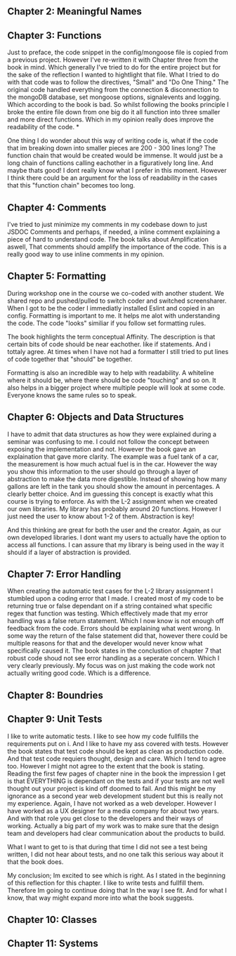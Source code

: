 ## Chapter 2: Meaningful Names

## Chapter 3: Functions
Just to preface, the code snippet in the config/mongoose file is copied from a previous project. However I've re-written it with Chapter three from the book in mind. Which generally I've tried to do for the entire project but for the sake of the reflection I wanted to hightlight that file. What I tried to do with that code was to follow the directives, "Small" and "Do One Thing." The original code handled everything from the connection & disconnection to the mongoDB database, set mongoose options, signalevents and logging. Which according to the book is bad. So whilst following the books principle I broke the entire file down from one big do it all function into three smaller and more direct functions. Which in my opinion really does improve the readability of the code. *

One thing I do wonder about this way of writing code is, what if the code that im breaking down into smaller pieces are 200 - 300 lines long? The function chain that would be created would be immense. It would just be a long chain of functions calling eachother in a figuratively long line. And maybe thats good! I dont really know what I prefer in this moment. However I think there could be an argument for the loss of readability in the cases that this "function chain" becomes too long. 

## Chapter 4: Comments
I've tried to just minimize my comments in my codebase down to just JSDOC Comments and perhaps, if needed, a inline comment explaining a piece of hard to understand code. The book talks about Amplification aswell, That comments should amplify the importance of the code. This is a really good way to use inline comments in my opinion.


## Chapter 5: Formatting
During workshop one in the course we co-coded with another student. We shared repo and pushed/pulled to switch coder and switched screensharer. When I got to be the coder I immediatly installed Eslint and copied in an config. Formatting is important to me. It helps me alot with understanding the code. The code "looks" similiar if you follow set formatting rules. 

The book highlights the term conceptual Affinity. The description is that certain bits of code should be near eachother. like if statements. And i tottaly agree. At times when I have not had a formatter I still tried to put lines of code together that "should" be together. 

Formatting is also an incredible way to help with readability. A whiteline where it should be, where there should be code "touching" and so on. It also helps in a bigger project where multiple people will look at some code. Everyone knows the same rules so to speak. 


## Chapter 6: Objects and Data Structures
I have to admit that data structures as how they were explained during a seminar was confusing to me. I could not follow the concept between exposing the implementation and not. However the book gave an explaination that gave more clarity. The example was a fuel tank of a car, the measurement is how much actual fuel is in the car. However the way you show this information to the user should go through a layer of abstraction to make the data more digestible. Instead of showing how many gallons are left in the tank you should show the amount in percentages. A clearly better choice. And im guessing this concept is exactly what this course is trying to enforce. As with the L-2 assignment when we created our own libraries. My library has probably around 20 functions. However I just need the user to know about 1-2 of them. Abstraction is key!

And this thinking are great for both the user and the creator. Again, as our own developed libraries. I dont want my users to actually have the option to access all functions. I can assure that my library is being used in the way it should if a layer of abstraction is provided.

## Chapter 7: Error Handling
When creating the automatic test cases for the L-2 library assignment I stumbled upon a coding error that I made. I created most of my code to be returning true or false dependant on if a string contained what specific regex that function was testing. Which effectively made that my error handling was a false return statement. Which I now know is not enough off feedback from the code. Errors should be explaining what went wrong. In some way the return of the false statement did that, however there could be multiple reasons for that and the developer would never know what specifically caused it. The book states in the conclustion of chapter 7 that robust code shoud not see error handling as a seperate concern. Which I very clearly previously. My focus was on just making the code work not actually writing good code. Which is a difference. 

## Chapter 8: Boundries
## Chapter 9: Unit Tests
I like to write automatic tests. I like to see how my code fullfills the requirements put on i. And I like to have my ass covered with tests. However the book states that test code should be kept as clean as production code. And that test code requiers thought, design and care. Which I tend to agree too. However I might not agree to the extent that the book is stating. Reading the first few pages of chapter nine in the book the impression I get is that EVERYTHING is dependant on the tests and if your tests are not well thought out your project is kind off doomed to fail. And this might be my ignorance as a second year web development student but this is really not my experience. Again, I have not worked as a web developer. However I have worked as a UX designer for a media company for about two years. And with that role you get close to the developers and their ways of working. Actually a big part of my work was to make sure that the design team and developers had clear communication about the products to build. 

What I want to get to is that during that time I did not see a test being written, I did not hear about tests, and no one talk this serious way about it that the book does. 

My conclusion; Im excited to see which is right. As I stated in the beginning of this reflection for this chapter. I like to write tests and fullfill them. Therefore Im going to continue doing that In the way I see fit. And for what I know, that way might expand more into what the book suggests. 
## Chapter 10: Classes
## Chapter 11: Systems
